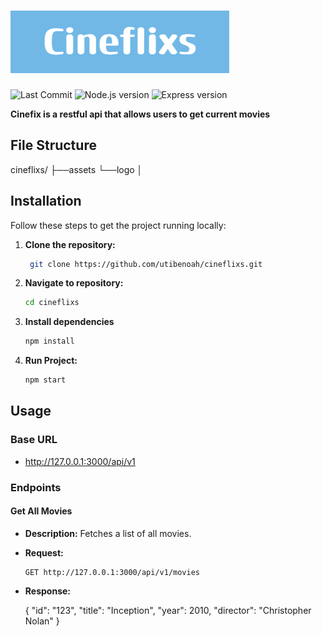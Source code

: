 # ![Alt Text](./assets/Cineflixs.png)

![Last Commit](https://img.shields.io/github/last-commit/utibenoah/cineflixs)
![Node.js version](https://img.shields.io/badge/node-22.14.0-brightgreen)
![Express version](https://img.shields.io/badge/express-5.1.0-brightgreen)



 **Cinefix is a restful api that allows users to get current movies**


## File Structure
cineflixs/
├──assets
     └──logo
│

## Installation
Follow these steps to get the project running locally:

1. **Clone the repository:**

   ```bash
    git clone https://github.com/utibenoah/cineflixs.git

2. **Navigate to repository:**
    ```bash
    cd cineflixs
3.  **Install dependencies** 
    ```bash
    npm install
4.  **Run Project:**
    ```bash
    npm start

## Usage

### Base URL
- http://127.0.0.1:3000/api/v1


### Endpoints

#### Get All Movies

- **Description:** Fetches a list of all movies.
- **Request:**
  ```http
  GET http://127.0.0.1:3000/api/v1/movies

- **Response:**<br>

    {
    "id": "123",
    "title": "Inception",
    "year": 2010,
    "director": "Christopher Nolan"
    }

